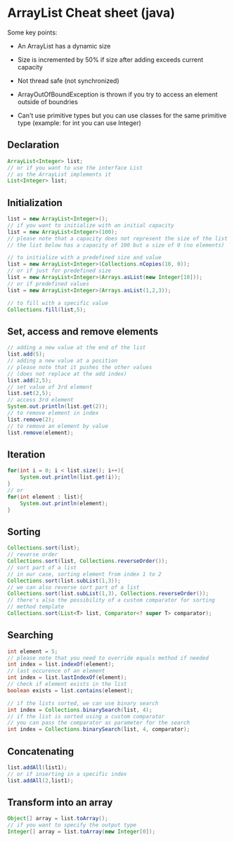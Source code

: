 # ArrayList Cheat sheet (java)

Some key points:

- An ArrayList has a dynamic size

- Size is incremented by 50% if size after adding exceeds current capacity

- Not thread safe (not synchronized)

- ArrayOutOfBoundException is thrown if you try to access an element outside of boundries

- Can't use primitive types but you can use classes for the same primitive type (example: for int you can use Integer)

## Declaration

```java
ArrayList<Integer> list;
// or if you want to use the interface List 
// as the ArrayList implements it
List<Integer> list;
```

## Initialization

```java
list = new ArrayList<Integer>();
// if you want to initialize with an initial capacity
list = new ArrayList<Integer>(100);
// please note that a capacity does not represent the size of the list
// the list below has a capacity of 100 but a size of 0 (no elements)

// to initialize with a predefined size and value
list = new ArrayList<Integer>(Collections.nCopies(10, 0));
// or if just for predefined size
list = new ArrayList<Integer>(Arrays.asList(new Integer[10]));
// or if predefined values
list = new ArrayList<Integer>(Arrays.asList(1,2,3));

// to fill with a specific value
Collections.fill(list,5);
```

## Set, access and remove elements

```java
// adding a new value at the end of the list
list.add(5);
// adding a new value at a position
// please note that it pushes the other values
// (does not replace at the add index)
list.add(2,5);
// set value of 3rd element
list.set(2,5);
// access 3rd element
System.out.println(list.get(2));
// to remove element in index
list.remove(2);
// to remove an element by value
list.remove(element);
```

## Iteration

```java
for(int i = 0; i < list.size(); i++){
    System.out.println(list.get(i));
}
// or
for(int element : list){
    System.out.println(element);
}
```

## Sorting

```java
Collections.sort(list);
// reverse order
Collections.sort(list, Collections.reverseOrder());
// sort part of a list
// in our case, sorting element from index 1 to 2
Collections.sort(list.subList(1,3));
// we can also reverse sort part of a list
Collections.sort(list.subList(1,3), Collections.reverseOrder());
// there's also the possibility of a custom comparator for sorting
// method template
Collections.sort(List<T> list, Comparator<? super T> comparator);
```

## Searching

```java
int element = 5;
// please note that you need to override equals method if needed
int index = list.indexOf(element);
// last occurence of an element
int index = list.lastIndexOf(element);
// check if element exists in the list
boolean exists = list.contains(element);

// if the lists sorted, we can use binary search
int index = Collections.binarySearch(list, 4);
// if the list is sorted using a custom comparator
// you can pass the comparator as parameter for the search
int index = Collections.binarySearch(list, 4, comparator);
```

## Concatenating

```java
list.addAll(list1);
// or if inserting in a specific index
list.addAll(2,list1);
```

## Transform into an array

```java
Object[] array = list.toArray(); 
// if you want to specify the output type
Integer[] array = list.toArray(new Integer[0]); 
```
